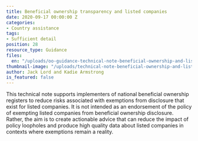 ```yaml
---
title: Beneficial ownership transparency and listed companies
date: 2020-09-17 00:00:00 Z
categories:
- Country assistance
tags:
- Sufficient detail
position: 28
resource_type: Guidance
files:
  en: "/uploads/oo-guidance-technical-note-beneficial-ownership-and-listed-companies-2020-09.pdf"
thumbnail-image: "/uploads/technical-note-beneficial-ownership-and-listed-companies.png"
author: Jack Lord and Kadie Armstrong
is_featured: false
---
```


This technical note supports implementers of national beneficial ownership registers to reduce risks associated with exemptions from disclosure that exist for listed companies. It is not intended as an endorsement of the policy of exempting listed companies from beneficial ownership disclosure. Rather, the aim is to create actionable advice that can reduce the impact of policy loopholes and produce high quality data about listed companies in contexts where exemptions remain a reality.
